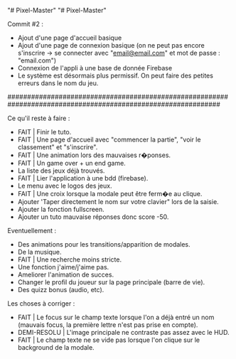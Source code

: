 "# Pixel-Master" 
"# Pixel-Master"


Commit #2 :
- Ajout d'une page d'accueil basique
- Ajout d'une page de connexion basique (on ne peut pas encore s'inscrire -> se connecter avec "email@email.com" et mot de passe : "email.com")
- Connexion de l'appli à une base de donnée Firebase
- Le système est désormais plus permissif. On peut faire des petites erreurs dans le nom du jeu.


##############################################################################################################

Ce qu'il reste à faire :
- FAIT | Finir le tuto.
- FAIT | Une page d'accueil avec "commencer la partie", "voir le classement" et "s'inscrire".
- FAIT | Une animation lors des mauvaises r�ponses.
- FAIT | Un game over + un end game.
- La liste des jeux déjà trouvés.
- FAIT | Lier l'application à une bdd (firebase).
- Le menu avec le logos des jeux.
- FAIT | Une croix lorsque la modale peut être ferm�e au clique.
- Ajouter 'Taper directement le nom sur votre clavier" lors de la saisie.
- Ajouter la fonction fullscreen.
- Ajouter un tuto mauvaise réponses donc score -50.




Eventuellement :
- Des animations pour les transitions/apparition de modales.
- De la musique.
- FAIT | Une recherche moins stricte.
- Une fonction j'aime/j'aime pas.
- Ameliorer l'animation de succes.
- Changer le profil du joueur sur la page principale (barre de vie).
- Des quizz bonus (audio, etc).




Les choses à corriger :
- FAIT | Le focus sur le champ texte lorsque l'on a déjà entré un nom (mauvais focus, la première lettre n'est pas prise en compte).
- DEMI-RESOLU | L'image principale ne contraste pas assez avec le HUD.
- FAIT | Le champ texte ne se vide pas lorsque l'on clique sur le background de la modale.
